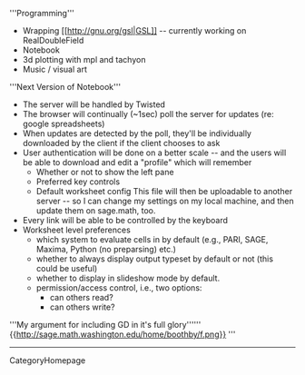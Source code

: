'''Programming'''

 * Wrapping [[http://gnu.org/gsl|GSL]] -- currently working on RealDoubleField
 * Notebook
 * 3d plotting with mpl and tachyon
 * Music / visual art

'''Next Version of Notebook'''

 * The server will be handled by Twisted
 * The browser will continually (~1sec) poll the server for updates (re: google spreadsheets)
 * When updates are detected by the poll, they'll be individually downloaded by the client if the client chooses to  ask
 * User authentication will be done on a better scale -- and the users will be able to download and edit a "profile" which will remember
    * Whether or not to show the left pane
    * Preferred key controls
    * Default worksheet config
 This file will then be uploadable to another server -- so I can change my settings on my local machine, and then update them on sage.math, too.
 * Every link will be able to be controlled by the keyboard
 * Worksheet level preferences
    * which system to evaluate cells in by default (e.g., PARI, SAGE, Maxima, Python (no preparsing) etc.)
    * whether to always display output typeset by default or not (this could be useful)
    * whether to display in slideshow mode by default.
    * permission/access control, i.e., two options:
         * can others read?
         * can others write?


'''My argument for including GD in it's full glory'''''' {{http://sage.math.washington.edu/home/boothby/f.png}} '''

----
CategoryHomepage
